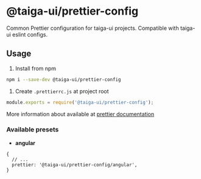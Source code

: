 # @taiga-ui/prettier-config

Common Prettier configuration for taiga-ui projects. Compatible with taiga-ui eslint configs.

## Usage

1. Install from npm

```bash
npm i --save-dev @taiga-ui/prettier-config
```

1. Create `.prettierrc.js` at project root

```js
module.exports = require('@taiga-ui/prettier-config');
```

More information about available at
[prettier documentation](https://prettier.io/docs/en/configuration.html#sharing-configurations)

### Available presets

- **angular**

```json5
{
  // ...
  prettier: '@taiga-ui/prettier-config/angular',
}
```
